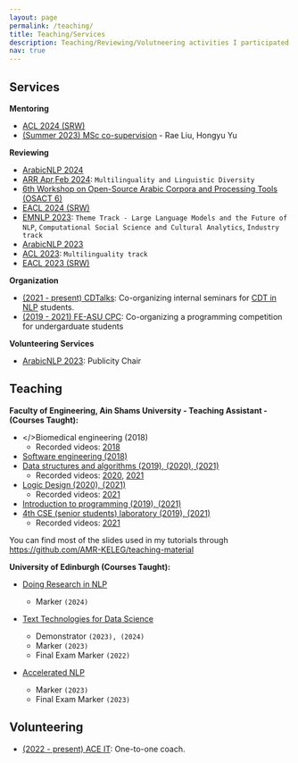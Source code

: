 ```yaml
---
layout: page
permalink: /teaching/
title: Teaching/Services
description: Teaching/Reviewing/Volutneering activities I participated in.
nav: true
---
```


## Services
**Mentoring**
- <u>ACL 2024 (SRW)</u>
- <u>(Summer 2023) MSc co-supervision</u> - Rae Liu, Hongyu Yu


**Reviewing**
- <u>[ArabicNLP 2024](https://arabicnlp2024.sigarab.org)</u>
- <u>ARR Apr,Feb 2024</u>: `Multilinguality and Linguistic Diversity`
- <u>[6th Workshop on Open-Source Arabic Corpora and Processing Tools (OSACT 6)](https://osact-lrec.github.io/#committees)</u>
- <u>[EACL 2024 (SRW)](https://sites.google.com/view/eacl2024srw/committees)</u>
- <u>EMNLP 2023</u>: `Theme Track - Large Language Models and the Future of NLP`, `Computational Social Science and Cultural Analytics`, `Industry track`
- <u>[ArabicNLP 2023](https://arabicnlp2023.sigarab.org/program-committee)</u>
- <u>ACL 2023</u>: `Multilinguality track`
- <u>[EACL 2023 (SRW)](https://sites.google.com/view/eacl2023srw/commitees)</u>

**Organization**
- <u>(2021 - present) CDTalks</u>: Co-organizing internal seminars for [CDT in NLP](https://web.inf.ed.ac.uk/cdt/natural-language-processing) students.
- <u>(2019 - 2021) FE-ASU CPC</u>: Co-organizing a programming competition for undergarduate students

**Volunteering Services**
- <u>[ArabicNLP 2023](https://arabicnlp2023.sigarab.org/organizers/)</u>: Publicity Chair

## Teaching
**Faculty of Engineering, Ain Shams University - Teaching Assistant - (Courses Taught):**
- </>Biomedical engineering (2018)</u>
  - Recorded videos: [2018](https://www.youtube.com/playlist?list=PLYq-G4vgX5BwpKNDCpwlELJi0phWhYjyI)
- <u>Software engineering (2018)</u>
- <u>Data structures and algorithms (2019), (2020), (2021)</u>
  - Recorded videos: [2020](https://www.youtube.com/playlist?list=PLYq-G4vgX5Bxv-nmJ63TMlceEgchOOWCJ), [2021](https://www.youtube.com/playlist?list=PLSAVCAIEVqa8yHjRC1XgU2EhSLHB41A1E)
- <u>Logic Design (2020), (2021)</u>
  - Recorded videos: [2021](https://www.youtube.com/playlist?list=PLYq-G4vgX5BxPXo_bZ_yuAGzMEH7V52Y9)
- <u>Introduction to programming (2019), (2021)</u>
- <u>4th CSE (senior students) laboratory (2019), (2021)</u>
  - Recorded videos: [2021](https://www.youtube.com/playlist?list=PLYq-G4vgX5Bw1TFu3hlXjPO5qUJNMuAHD)

You can find most of the slides used in my tutorials through <a href="https://github.com/AMR-KELEG/teaching-material"> https://github.com/AMR-KELEG/teaching-material</a>

**University of Edinburgh (Courses Taught):**
- <u>Doing Research in NLP</u>
  - Marker `(2024)`

- <u>Text Technologies for Data Science</u>
  - Demonstrator `(2023), (2024)`
  - Marker `(2023)`
  - Final Exam Marker `(2022)`

- <u>Accelerated NLP</u>
  - Marker `(2023)`
  - Final Exam Marker `(2023)`


## Volunteering
- <u>(2022 - present) [ACE IT](https://aceit.org.uk/)</u>: One-to-one coach.
